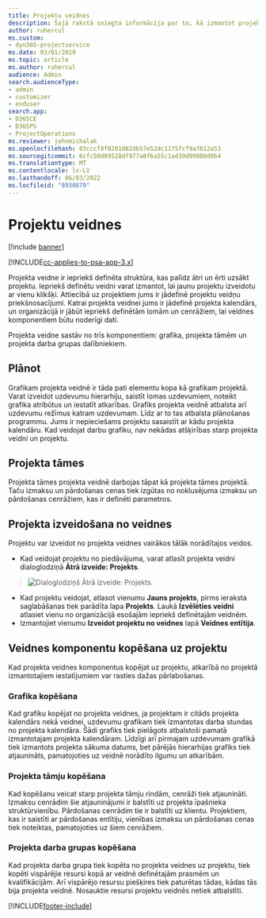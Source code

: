 ```yaml
---
title: Projektu veidnes
description: Šajā rakstā sniegta informācija par to, kā izmantot projektu veidnes ātrai projektu iestatīšanai.
author: ruhercul
ms.custom:
- dyn365-projectservice
ms.date: 03/01/2019
ms.topic: article
ms.author: ruhercul
audience: Admin
search.audienceType:
- admin
- customizer
- enduser
search.app:
- D365CE
- D365PS
- ProjectOperations
ms.reviewer: johnmichalak
ms.openlocfilehash: 03cccf8f0201d82db57e52dc1175fcf9a7812a53
ms.sourcegitcommit: 6cfc50d89528df977a8f6a55c1ad39d99800d9b4
ms.translationtype: MT
ms.contentlocale: lv-LV
ms.lasthandoff: 06/03/2022
ms.locfileid: "8930879"
---
```

# <a name="project-templates"></a>Projektu veidnes 

[!include [banner](../includes/psa-now-project-operations.md)]

[!INCLUDE[cc-applies-to-psa-app-3.x](../includes/cc-applies-to-psa-app-3x.md)]

Projekta veidne ir iepriekš definēta struktūra, kas palīdz ātri un ērti uzsākt projektu. Iepriekš definētu veidni varat izmantot, lai jaunu projektu izveidotu ar vienu klikšķi. Attiecībā uz projektiem jums ir jādefinē projektu veidņu priekšnosacījumi. Katrai projekta veidnei jums ir jādefinē projekta kalendārs, un organizācijā ir jābūt iepriekš definētām lomām un cenrāžiem, lai veidnes komponentiem būtu noderīgi dati.

Projekta veidne sastāv no trīs komponentiem: grafika, projekta tāmēm un projekta darba grupas dalībniekiem.

## <a name="schedule"></a>Plānot

Grafikam projekta veidnē ir tāda pati elementu kopa kā grafikam projektā. Varat izveidot uzdevumu hierarhiju, saistīt lomas uzdevumiem, noteikt grafika atribūtus un iestatīt atkarības. Grafiks projekta veidnē atbalsta arī uzdevumu režīmus katram uzdevumam. Līdz ar to tas atbalsta plānošanas programmu. Jums ir nepieciešams projektu sasaistīt ar kādu projekta kalendāru. Kad veidojat darbu grafiku, nav nekādas atšķirības starp projekta veidni un projektu.

## <a name="project-estimates"></a>Projekta tāmes

Projekta tāmes projekta veidnē darbojas tāpat kā projekta tāmes projektā. Taču izmaksu un pārdošanas cenas tiek izgūtas no noklusējuma izmaksu un pārdošanas cenrāžiem, kas ir definēti parametros.

## <a name="creating-a-project-from-a-template"></a>Projekta izveidošana no veidnes
 
Projektu var izveidot no projekta veidnes vairākos tālāk norādītajos veidos.

- Kad veidojat projektu no piedāvājuma, varat atlasīt projekta veidni dialoglodziņā **Ātrā izveide: Projekts**.

> ![Dialoglodziņš Ātrā izveide: Projekts.](media/project-11.png)

- Kad projektu veidojat, atlasot vienumu **Jauns projekts**, pirms ieraksta saglabāšanas tiek parādīta lapa **Projekts**. Laukā **Izvēlēties veidni** atlasiet vienu no organizācijā esošajām iepriekš definētajām veidnēm.
- Izmantojiet vienumu **Izveidot projektu no veidnes** lapā **Veidnes entītija**.

## <a name="copying-components-of-template-to-project"></a>Veidnes komponentu kopēšana uz projektu

Kad projekta veidnes komponentus kopējat uz projektu, atkarībā no projektā izmantotajiem iestatījumiem var rasties dažas pārlabošanas.

### <a name="copying-the-schedule"></a>Grafika kopēšana

Kad grafiku kopējat no projekta veidnes, ja projektam ir citāds projekta kalendārs nekā veidnei, uzdevumu grafikam tiek izmantotas darba stundas no projekta kalendāra. Šādi grafiks tiek pielāgots atbalstoši pamatā izmantotajam projekta kalendāram. Līdzīgi arī pirmajam uzdevumam grafikā tiek izmantots projekta sākuma datums, bet pārējās hierarhijas grafiks tiek atjaunināts, pamatojoties uz veidnē norādīto ilgumu un atkarībām. 

### <a name="copying-project-estimates"></a>Projekta tāmju kopēšana 

Kad kopēšanu veicat starp projekta tāmju rindām, cenrāži tiek atjaunināti. Izmaksu cenrādim šie atjauninājumi ir balstīti uz projekta īpašnieka struktūrvienību. Pārdošanas cenrādim tie ir balstīti uz klientu. Projektiem, kas ir saistīti ar pārdošanas entītiju, vienības izmaksu un pārdošanas cenas tiek noteiktas, pamatojoties uz šiem cenrāžiem.

### <a name="copying-a-project-team"></a>Projekta darba grupas kopēšana

Kad projekta darba grupa tiek kopēta no projekta veidnes uz projektu, tiek kopēti vispārējie resursi kopā ar veidnē definētajām prasmēm un kvalifikācijām. Arī vispārējo resursu piešķires tiek paturētas tādas, kādas tās bija projekta veidnē. Nosauktie resursi projektu veidnēs netiek atbalstīti.


[!INCLUDE[footer-include](../includes/footer-banner.md)]

